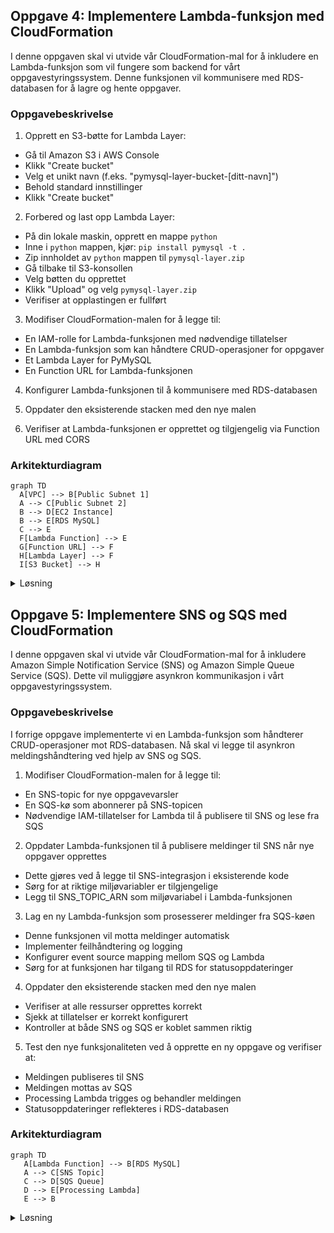 ## Oppgave 4: Implementere Lambda-funksjon med CloudFormation

I denne oppgaven skal vi utvide vår CloudFormation-mal for å inkludere en Lambda-funksjon som vil fungere som backend for vårt oppgavestyringssystem. Denne funksjonen vil kommunisere med RDS-databasen for å lagre og hente oppgaver.

### Oppgavebeskrivelse

1. Opprett en S3-bøtte for Lambda Layer:
  - Gå til Amazon S3 i AWS Console
  - Klikk "Create bucket"
  - Velg et unikt navn (f.eks. "pymysql-layer-bucket-[ditt-navn]")
  - Behold standard innstillinger
  - Klikk "Create bucket"

2. Forbered og last opp Lambda Layer:
  - På din lokale maskin, opprett en mappe `python`
  - Inne i `python` mappen, kjør: `pip install pymysql -t .`
  - Zip innholdet av `python` mappen til `pymysql-layer.zip`
  - Gå tilbake til S3-konsollen
  - Velg bøtten du opprettet
  - Klikk "Upload" og velg `pymysql-layer.zip`
  - Verifiser at opplastingen er fullført

3. Modifiser CloudFormation-malen for å legge til:
  - En IAM-rolle for Lambda-funksjonen med nødvendige tillatelser
  - En Lambda-funksjon som kan håndtere CRUD-operasjoner for oppgaver
  - Et Lambda Layer for PyMySQL
  - En Function URL for Lambda-funksjonen

4. Konfigurer Lambda-funksjonen til å kommunisere med RDS-databasen

5. Oppdater den eksisterende stacken med den nye malen

6. Verifiser at Lambda-funksjonen er opprettet og tilgjengelig via Function URL med CORS

### Arkitekturdiagram

```mermaid
graph TD
  A[VPC] --> B[Public Subnet 1]
  A --> C[Public Subnet 2]
  B --> D[EC2 Instance]
  B --> E[RDS MySQL]
  C --> E
  F[Lambda Function] --> E
  G[Function URL] --> F
  H[Lambda Layer] --> F
  I[S3 Bucket] --> H
```

<details>
<summary>Løsning</summary>

1. Først, la oss legge til S3-bøtten i CloudFormation-malen. Opprett en ny fil `s3-bucket.yaml`:

```yaml
Resources:
  PyMySQLBucket:
    Type: AWS::S3::Bucket
    Properties:
      BucketName: !Sub pymysql-layer-bucket-${AWS::AccountId}
      VersioningConfiguration:
        Status: Suspended
      PublicAccessBlockConfiguration:
        BlockPublicAcls: true
        BlockPublicPolicy: true
        IgnorePublicAcls: true
        RestrictPublicBuckets: true
      Tags:
        - Key: Name
          Value: test-project

Outputs:
  BucketName:
    Description: Name of the created S3 bucket
    Value: !Ref PyMySQLBucket
  BucketArn:
    Description: ARN of the created S3 bucket
    Value: !GetAtt PyMySQLBucket.Arn
```

2. Deploy S3-bøtten:
  - Gå til AWS CloudFormation konsollen
  - Klikk "Create stack"
  - Velg "Upload a template file"
  - Last opp `s3-bucket.yaml`
  - Gi stacken et navn (f.eks. "lambda-layer-bucket")
  - Følg veiviseren og opprett stacken
  - Vent til stacken er i status "CREATE_COMPLETE"
  - Noter bucket-navnet fra Outputs-seksjonen

3. Last opp Lambda Layer til den nye bøtten:
  - Gå til S3-konsollen
  - Finn den nyopprettede bøtten
  - Last opp `pymysql-layer.zip` som beskrevet tidligere

**Vi bruker Python 3.12 i stedet for Python 3.13 ettersom CloudFormation linteren foreløpig kun er fullstendig oppdatert for Python 3.12. Dette sikrer at vi unngår unødvendige feilmeldinger fra linteren under utviklingen.**

4. Modifiser `network-infrastructure.yaml` filen og legg til følgende ressurser:

```yaml
  PyMySQLLayer:
    Type: AWS::Lambda::LayerVersion
    Properties:
      LayerName: pymysql-layer
      Description: Layer containing PyMySQL library
      Content:
        S3Bucket: !Ref PyMySQLBucket
        S3Key: pymysql-layer.zip
      CompatibleRuntimes:
        - python3.12
      CompatibleArchitectures:
        - x86_64

  LambdaExecutionRole:
    Type: AWS::IAM::Role
    Properties:
      AssumeRolePolicyDocument:
        Version: '2012-10-17'
        Statement:
          - Effect: Allow
            Principal:
              Service: lambda.amazonaws.com
            Action: sts:AssumeRole
      ManagedPolicyArns:
        - arn:aws:iam::aws:policy/service-role/AWSLambdaVPCAccessExecutionRole
      Policies:
        - PolicyName: LambdaRDSAccess
          PolicyDocument:
            Version: '2012-10-17'
            Statement:
              - Effect: Allow
                Action:
                  - rds-data:ExecuteStatement
                  - rds-data:BatchExecuteStatement
                Resource: !GetAtt TaskManagementDatabase.DBInstanceArn
        - PolicyName: LambdaS3Access
          PolicyDocument:
            Version: '2012-10-17'
            Statement:
              - Effect: Allow
                Action:
                  - s3:GetObject
                Resource: !Sub "${PyMySQLBucket.Arn}/*"

  TaskManagementFunctionUrlPermission:
    Type: AWS::Lambda::Permission
    Properties:
      FunctionName: !Ref TaskManagementFunction
      Action: lambda:InvokeFunctionUrl
      Principal: '*'
      FunctionUrlAuthType: NONE

  TaskManagementFunction:
    Type: AWS::Lambda::Function
    Properties:
      FunctionName: task-management-function
      Handler: index.lambda_handler
      Role: !GetAtt LambdaExecutionRole.Arn
      Layers:
      - !Ref PyMySQLLayer
      Code:
        ZipFile: |
          import json
          import pymysql
          import os

          def get_db_connection():
              return pymysql.connect(
                  host=os.environ['DB_HOST'],
                  user=os.environ['DB_USER'],
                  password=os.environ['DB_PASSWORD'],
                  db=os.environ['DB_NAME'],
                  charset='utf8mb4',
                  cursorclass=pymysql.cursors.DictCursor
              )

          def lambda_handler(event, context):
              event['httpMethod'] = event['requestContext']['http']['method']
              event['path'] = event['requestContext']['http']['path']
              event['queryStringParameters'] = event.get('queryStringParameters', {})

              conn = get_db_connection()
              try:
                  with conn.cursor() as cursor:
                      if event['httpMethod'] == 'GET':
                          cursor.execute("SELECT * FROM tasks")
                          tasks = cursor.fetchall()
                          return {
                              'statusCode': 200,
                              'body': json.dumps(tasks)
                          }
                      elif event['httpMethod'] == 'POST':
                          body = json.loads(event['body'])
                          cursor.execute("INSERT INTO tasks (title, description) VALUES (%s, %s)",
                              (body['title'], body['description']))
                          conn.commit()
                          return {
                              'statusCode': 200,
                              'body': json.dumps({'message': 'Task created successfully'})
                          }
                      elif event['httpMethod'] == 'OPTIONS':
                          return {
                              'statusCode': 200,
                              'body': ''
                          }
                      return {
                          'statusCode': 400,
                          'body': json.dumps({'message': 'Invalid request method'})
                      }
              finally:
                  conn.close()

      Runtime: python3.12
      Timeout: 10
      MemorySize: 128
      Environment:
        Variables:
          DB_HOST: !GetAtt TaskManagementDatabase.Endpoint.Address
          DB_USER: admin
          DB_PASSWORD: passordd  # Replace with a secure password
          DB_NAME: taskmanager
      Tags:
      - Key: Name
        Value: test-project

  TaskManagementFunctionUrl:
    Type: AWS::Lambda::Url
    Properties:
      AuthType: NONE
      Cors:
        AllowCredentials: false
        AllowHeaders:
          - "content-type"
          - "access-control-allow-origin"
          - "access-control-allow-methods"
        AllowMethods:
          - "*"
        AllowOrigins:
          - "*"
        ExposeHeaders:
          - "content-type"
          - "access-control-allow-origin"
          - "access-control-allow-methods"
        MaxAge: 0
      TargetFunctionArn: !Ref TaskManagementFunction

Outputs:
  LambdaFunctionUrl:
    Description: URL of the Lambda function
    Value: !GetAtt TaskManagementFunctionUrl.FunctionUrl
```

5. For å oppdatere den eksisterende stacken:
  - Gå til AWS CloudFormation-konsollen
  - Velg stacken du opprettet tidligere
  - Klikk på "Update"
  - Velg "Replace current template"
  - Last opp den oppdaterte YAML-filen
  - Gå gjennom og bekreft endringene

6. For å teste Lambda-funksjonen:
  - Vent til stacken er i status "UPDATE_COMPLETE"
  - Gå til Lambda-konsollen og finn funksjonen
  - Verifiser at PyMySQL-laget er koblet til funksjonen
  - Velg "Test" fanen
  - Klikk "Create new event"
  - For GET request, bruk:
    ```json
    {
     "httpMethod": "GET",
     "path": "/tasks"
    }
    ```
  - For POST request, bruk:
    ```json
    {
     "httpMethod": "POST",
     "path": "/tasks",
     "body": "{\"title\":\"Test Task\",\"description\":\"This is a test task\"}"
    }
    ```
  - Kjør testene og verifiser:
    - Status code 200/201
    - Korrekt respons i result
    - Ingen feil i CloudWatch logs

> [!IMPORTANT]
> Husk å erstatte 'passordd' med et sikkert passord og verifiser at S3-bøtten er korrekt konfigurert før du laster opp Lambda Layer.

</details>

## Oppgave 5: Implementere SNS og SQS med CloudFormation

I denne oppgaven skal vi utvide vår CloudFormation-mal for å inkludere Amazon Simple Notification Service (SNS) og Amazon Simple Queue Service (SQS). Dette vil muliggjøre asynkron kommunikasjon i vårt oppgavestyringssystem.

### Oppgavebeskrivelse

I forrige oppgave implementerte vi en Lambda-funksjon som håndterer CRUD-operasjoner mot RDS-databasen. Nå skal vi legge til asynkron meldingshåndtering ved hjelp av SNS og SQS.

1. Modifiser CloudFormation-malen for å legge til:
  - En SNS-topic for nye oppgavevarsler
  - En SQS-kø som abonnerer på SNS-topicen
  - Nødvendige IAM-tillatelser for Lambda til å publisere til SNS og lese fra SQS

2. Oppdater Lambda-funksjonen til å publisere meldinger til SNS når nye oppgaver opprettes
  - Dette gjøres ved å legge til SNS-integrasjon i eksisterende kode
  - Sørg for at riktige miljøvariabler er tilgjengelige
  - Legg til SNS_TOPIC_ARN som miljøvariabel i Lambda-funksjonen

3. Lag en ny Lambda-funksjon som prosesserer meldinger fra SQS-køen
  - Denne funksjonen vil motta meldinger automatisk
  - Implementer feilhåndtering og logging
  - Konfigurer event source mapping mellom SQS og Lambda
  - Sørg for at funksjonen har tilgang til RDS for statusoppdateringer

4. Oppdater den eksisterende stacken med den nye malen
  - Verifiser at alle ressurser opprettes korrekt
  - Sjekk at tillatelser er korrekt konfigurert
  - Kontroller at både SNS og SQS er koblet sammen riktig

5. Test den nye funksjonaliteten ved å opprette en ny oppgave og verifiser at:
  - Meldingen publiseres til SNS
  - Meldingen mottas av SQS
  - Processing Lambda trigges og behandler meldingen
  - Statusoppdateringer reflekteres i RDS-databasen

### Arkitekturdiagram

```mermaid
graph TD
   A[Lambda Function] --> B[RDS MySQL]
   A --> C[SNS Topic]
   C --> D[SQS Queue]
   D --> E[Processing Lambda]
   E --> B
```

<details>
<summary>Løsning</summary>

1. Først, la oss legge til SNS og SQS ressursene i CloudFormation-malen:

```yaml
  TaskNotificationTopic:
    Type: AWS::SNS::Topic
    Properties:
      TopicName: new-task-notification
      Tags:
        - Key: Name
          Value: test-project

  TaskQueue:
    Type: AWS::SQS::Queue
    Properties:
      QueueName: task-processing-queue
      VisibilityTimeout: 300
      Tags:
        - Key: Name
          Value: test-project

  QueuePolicy:
    Type: AWS::SQS::QueuePolicy
    Properties:
      Queues:
        - !Ref TaskQueue
      PolicyDocument:
        Version: '2012-10-17'
        Statement:
          - Effect: Allow
            Principal:
              Service: sns.amazonaws.com
            Action: sqs:SendMessage
            Resource: !GetAtt TaskQueue.Arn
            Condition:
              ArnEquals:
                aws:SourceArn: !Ref TaskNotificationTopic

  SNSSubscription:
    Type: AWS::SNS::Subscription
    Properties:
      Protocol: sqs
      TopicArn: !Ref TaskNotificationTopic
      Endpoint: !GetAtt TaskQueue.Arn
```

2. Oppdater den eksisterende Lambda-funksjonen med SNS-publisering:

```yaml
  TaskManagementFunction:
    Type: AWS::Lambda::Function
    Properties:
      FunctionName: task-management-function
      Handler: index.lambda_handler
      Role: !GetAtt LambdaExecutionRole.Arn
      Layers:
      - !Ref PyMySQLLayer
      Code:
        ZipFile: |
          import json
          import pymysql
          import os
          import boto3

          def get_db_connection():
              return pymysql.connect(
                  host=os.environ['DB_HOST'],
                  user=os.environ['DB_USER'],
                  password=os.environ['DB_PASSWORD'],
                  db=os.environ['DB_NAME'],
                  charset='utf8mb4',
                  cursorclass=pymysql.cursors.DictCursor
              )

          def lambda_handler(event, context):
              event['httpMethod'] = event['requestContext']['http']['method']
              event['path'] = event['requestContext']['http']['path']
              event['queryStringParameters'] = event.get('queryStringParameters', {})

              conn = get_db_connection()
              sns = boto3.client('sns', region_name='eu-west-1')
              try:
                  with conn.cursor() as cursor:
                      if event['httpMethod'] == 'GET':
                          cursor.execute("SELECT * FROM tasks")
                          tasks = cursor.fetchall()
                          return {
                              'statusCode': 200,
                              'body': json.dumps(tasks)
                          }
                      elif event['httpMethod'] == 'POST':
                          body = json.loads(event['body'])
                          cursor.execute("INSERT INTO tasks (title, description, status) VALUES (%s, %s, %s)",
                              (body['title'], body['description'], 'New'))
                          conn.commit()
                          
                          task_id = cursor.lastrowid
                          
                          message = {
                              'task_id': task_id,
                              'title': body['title'],
                              'description': body['description'],
                              'status': 'New'
                          }
                          
                          sns.publish(
                              TopicArn=os.environ['SNS_TOPIC_ARN'],
                              Message=json.dumps(message),
                              Subject='New Task Created'
                          )
                          
                          return {
                              'statusCode': 200,
                              'body': json.dumps({
                                  'message': 'Task created successfully',
                                  'task_id': task_id
                              })
                          }
              finally:
                  conn.close()

      Runtime: python3.12
      Timeout: 30
      Environment:
        Variables:
          DB_HOST: !GetAtt TaskManagementDatabase.Endpoint.Address
          DB_USER: admin
          DB_PASSWORD: passordd
          DB_NAME: taskmanager
          SNS_TOPIC_ARN: !Ref TaskNotificationTopic
      Tags:
        - Key: Name
          Value: test-project
```

3. Lag den nye Processing Lambda-funksjonen:

```yaml
  ProcessingLambdaRole:
    Type: AWS::IAM::Role
    Properties:
      AssumeRolePolicyDocument:
        Version: '2012-10-17'
        Statement:
          - Effect: Allow
            Principal:
              Service: lambda.amazonaws.com
            Action: sts:AssumeRole
      ManagedPolicyArns:
        - arn:aws:iam::aws:policy/service-role/AWSLambdaBasicExecutionRole
      Policies:
        - PolicyName: SQSAccess
          PolicyDocument:
            Version: '2012-10-17'
            Statement:
              - Effect: Allow
                Action:
                  - sqs:ReceiveMessage
                  - sqs:DeleteMessage
                  - sqs:GetQueueAttributes
                Resource: !GetAtt TaskQueue.Arn

  TaskProcessingFunction:
    Type: AWS::Lambda::Function
    Properties:
      FunctionName: process-task
      Handler: index.lambda_handler
      Role: !GetAtt ProcessingLambdaRole.Arn
      Code:
        ZipFile: |
          import json
          import pymysql
          import time
          import os

          def get_db_connection():
              print("Attempting database connection...")
              conn = pymysql.connect(
                  host=os.environ['DB_HOST'],
                  user=os.environ['DB_USER'],
                  password=os.environ['DB_PASSWORD'],
                  db=os.environ['DB_NAME'],
                  charset='utf8mb4',
                  cursorclass=pymysql.cursors.DictCursor
              )
              print("Database connection successful")
              return conn

          def lambda_handler(event, context):
              print("Starting task processing...")
              print(f"Received event: {json.dumps(event)}")
              try:
                  conn = get_db_connection()
                  
                  for record in event['Records']:
                      message = json.loads(record['body'])
                      task_data = json.loads(message['Message'])
                      task_id = task_data['task_id']
                      
                      with conn.cursor() as cursor:
                          sql = "UPDATE tasks SET status = %s WHERE id = %s"
                          cursor.execute(sql, ('In Progress', task_id))
                      conn.commit()
                      
                      time.sleep(5)
                      
                      with conn.cursor() as cursor:
                          sql = "UPDATE tasks SET status = %s WHERE id = %s"
                          cursor.execute(sql, ('Completed', task_id))
                      conn.commit()
                      
                  print("Task processing completed successfully")
                  return {
                      'statusCode': 200,
                      'body': json.dumps('Processing complete')
                  }
              except Exception as e:
                  print(f"Error occurred during processing: {str(e)}")
                  raise
              finally:
                  if 'conn' in locals():
                      print("Closing database connection")
                      conn.close()

      Runtime: python3.12
      Timeout: 30
      MemorySize: 128
      Environment:
        Variables:
          DB_HOST: !GetAtt TaskManagementDatabase.Endpoint.Address
          DB_USER: admin
          DB_PASSWORD: passordd
          DB_NAME: taskmanager
      Layers:
        - !Ref PyMySQLLayer

  SQSEventSourceMapping:
    Type: AWS::Lambda::EventSourceMapping
    Properties:
      BatchSize: 1
      Enabled: true
      EventSourceArn: !GetAtt TaskQueue.Arn
      FunctionName: !GetAtt TaskProcessingFunction.Arn

  SNSPublishPolicy:
    Type: AWS::IAM::Policy
    Properties:
      PolicyName: SNSPublishPolicy
      PolicyDocument:
        Version: '2012-10-17'
        Statement:
          - Effect: Allow
            Action: sns:Publish
            Resource: !Ref TaskNotificationTopic
      Roles:
        - !Ref LambdaExecutionRole
```

4. For å oppdatere stacken:
- Gå til AWS CloudFormation konsollen (https://console.aws.amazon.com/cloudformation)
- Finn og velg din eksisterende stack i listen
- Klikk på "Update" knappen øverst til høyre
- I "Update stack" vinduet, velg "Replace current template"
- Velg "Upload a template file"
- Klikk "Choose file" og velg din oppdaterte template fil
- Klikk "Next"
- Gjennomgå parameterne og bekreft/oppdater hvis nødvendig
- Klikk "Next"
- Under "Stack options", behold standardinnstillingene
- Klikk "Next"
- Gjennomgå endringene som vil bli gjort ("Change set preview")
- Klikk "Update stack"
- Vent til stacken er oppdatert (status endres til UPDATE_COMPLETE)

5. Test funksjonaliteten:
- Gå til Lambda-konsollen (https://console.aws.amazon.com/lambda)
- Finn og klikk på din "task-management-function"
- I "Test" fanen, klikk "Create new event"
- Gi testen et navn (f.eks. "TestPost")
- Lim inn følgende JSON:

```json
{
  "httpMethod": "POST",
  "body": "{\"title\": \"Test Task\", \"description\": \"Testing SNS/SQS integration\"}"
}
```

- Klikk "Save" og deretter "Test"

For å verifisere at alt fungerer:
1. Sjekk Lambda-funksjonens CloudWatch logs:
   - I Lambda-konsollen, velg "Monitor" fanen
   - Klikk "View CloudWatch logs"
   - Se etter bekreftelse på at oppgaven ble opprettet

2. Sjekk SNS Topic:
   - Gå til SNS-konsollen (https://console.aws.amazon.com/sns)
   - Velg din "new-task-notification" topic
   - Under "Monitoring", verifiser at meldingen ble sendt

3. Sjekk SQS Queue:
   - Gå til SQS-konsollen (https://console.aws.amazon.com/sqs)
   - Velg din "task-processing-queue"
   - Under "Monitoring", verifiser at meldingen ble mottatt

4. Sjekk Processing Lambda:
   - Gå tilbake til Lambda-konsollen
   - Velg "process-task" funksjonen
   - Se i CloudWatch logs at oppgaven ble prosessert
   - Verifiser at status endret seg fra "New" til "In Progress" til "Completed"

> [!TIP]
> Hold CloudWatch Logs åpne i en egen fane mens du tester - da er det lettere å følge med på hele prosessen i sanntid.

> [!NOTE]
> Det kan ta noen sekunder før meldingen går gjennom hele kjeden. Vær tålmodig og refresh loggene hvis nødvendig.

</details>